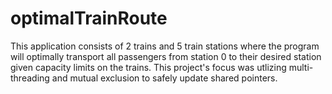 # optimalTrainRoute

This application consists of 2 trains and 5 train stations where the program will optimally transport all passengers from station 0 to their desired station given capacity limits on the trains. This project's focus was utlizing multi-threading and mutual exclusion to safely update shared pointers. 
